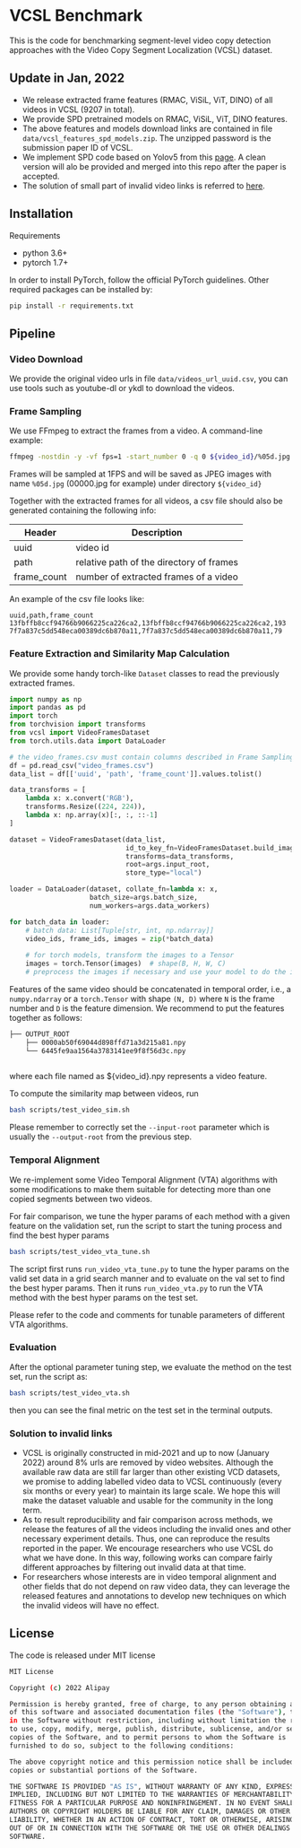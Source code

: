 # VCSL Benchmark

This is the code for benchmarking segment-level video copy detection approaches
with the Video Copy Segment Localization (VCSL) dataset.

## Update in Jan, 2022
- We release extracted frame features (RMAC, ViSiL, ViT, DINO) of all videos in VCSL (9207 in total).
- We provide SPD pretrained models on RMAC, ViSiL, ViT, DINO features. 
- The above features and models download links are contained in file `data/vcsl_features_spd_models.zip`.
The unzipped password is the submission paper ID of VCSL.
- We implement SPD code based on Yolov5 from this [page](https://github.com/ultralytics/yolov5). 
 A clean version will alo be provided and merged into this repo after the paper is accepted.
- The solution of small part of invalid video links is referred to [here](#solution-to-invalid-links).

## Installation

Requirements
 - python 3.6+
 - pytorch 1.7+
 
In order to install PyTorch, follow the official PyTorch guidelines.
Other required packages can be installed by:
```bash
pip install -r requirements.txt
``` 

## Pipeline

### Video Download
We provide the original video urls in file `data/videos_url_uuid.csv`, you can use tools such as youtube-dl or ykdl to download
the videos. 

### Frame Sampling
We use FFmpeg to extract the frames from a video.
A command-line example:
```bash
ffmpeg -nostdin -y -vf fps=1 -start_number 0 -q 0 ${video_id}/%05d.jpg
``` 
Frames will be sampled at 1FPS and will be saved as JPEG images 
with name `%05d.jpg` (00000.jpg for example) under directory `${video_id}`

Together with the extracted frames for all videos, a csv file should also be
generated containing the following info:

| Header | Description |
| ----------- | ----------- |
| uuid | video id |
| path | relative path of the directory of frames |
| frame_count | number of extracted frames of a video |

An example of the csv file looks like:
```
uuid,path,frame_count
13fbffb8ccf94766b9066225ca226ca2,13fbffb8ccf94766b9066225ca226ca2,193
7f7a837c5dd548eca00389dc6b870a11,7f7a837c5dd548eca00389dc6b870a11,79
```


### Feature Extraction and Similarity Map Calculation

We provide some handy torch-like `Dataset` classes to read the previously extracted frames.
```python
import numpy as np
import pandas as pd
import torch
from torchvision import transforms
from vcsl import VideoFramesDataset
from torch.utils.data import DataLoader

# the video_frames.csv must contain columns described in Frame Sampling
df = pd.read_csv("video_frames.csv")
data_list = df[['uuid', 'path', 'frame_count']].values.tolist()

data_transforms = [
    lambda x: x.convert('RGB'),
    transforms.Resize((224, 224)),
    lambda x: np.array(x)[:, :, ::-1]
]

dataset = VideoFramesDataset(data_list,
                             id_to_key_fn=VideoFramesDataset.build_image_key,
                             transforms=data_transforms,
                             root=args.input_root,
                             store_type="local")

loader = DataLoader(dataset, collate_fn=lambda x: x,
                    batch_size=args.batch_size,
                    num_workers=args.data_workers)

for batch_data in loader:
    # batch data: List[Tuple[str, int, np.ndarray]]
    video_ids, frame_ids, images = zip(*batch_data)
    
    # for torch models, transform the images to a Tensor
    images = torch.Tensor(images)  # shape(B, H, W, C)
    # preprocess the images if necessary and use your model to do the inference

```
Features of the same video should be concatenated in temporal order, i.e., a `numpy.ndarray`
or a `torch.Tensor` with shape `(N, D)` where `N` is the frame number and `D` is the feature dimension.
We recommend to put the features together as follows:
```bash
├── OUTPUT_ROOT
    ├── 0000ab50f69044d898ffd71a3d215a81.npy
    └── 6445fe9aa1564a3783141ee9f8f56d3c.npy
    
``` 
where each file named as ${video_id}.npy represents a video feature.

To compute the similarity map between videos, run
```bash
bash scripts/test_video_sim.sh
```
Please remember to correctly set the `--input-root` parameter 
which is usually the `--output-root` from the previous step. 

### Temporal Alignment
We re-implement some Video Temporal Alignment (VTA) algorithms with some modifications to
make them suitable for detecting more than one copied segments between two videos.

For fair comparison, we tune the hyper params of each method with a given feature on
the validation set, run the script to start the tuning process and find the best hyper params
```bash
bash scripts/test_video_vta_tune.sh
```
The script first runs `run_video_vta_tune.py` to tune the hyper params on the valid set data in a grid search manner
 and to evaluate on the val set to find the best hyper params.
Then it runs `run_video_vta.py` to run the VTA method with the best hyper params on the test set.

Please refer to the code and comments for tunable parameters of different VTA algorithms. 

### Evaluation
After the optional parameter tuning step, we evaluate the method on the test set,
run the script as:
```bash
bash scripts/test_video_vta.sh
```
 then you can see the final metric on the test set in the terminal outputs.
 
### Solution to invalid links
- VCSL is originally constructed in mid-2021 and up to now (January 2022) around 8% urls are removed by video websites. 
Although the available raw data are still far larger than other existing VCD datasets, we promise to adding labelled video 
data to VCSL continuously (every six months or every year) to maintain its large scale. We hope this will make the dataset 
valuable and usable for the community in the long term.
- As to result reproducibility and fair comparison across methods, we release the features of all the videos including the 
invalid ones and other necessary experiment details. Thus, one can reproduce the results reported in the paper. 
We encourage researchers who use VCSL do what we have done. In this way, following works can compare fairly different 
approaches by filtering out invalid data at that time.
- For researchers whose interests are in video temporal alignment and other fields that do not depend on raw video data, 
they can leverage the released features and annotations to develop new techniques on which the invalid videos will have no effect.
 
## License
The code is released under MIT license

```bash
MIT License

Copyright (c) 2022 Alipay

Permission is hereby granted, free of charge, to any person obtaining a copy
of this software and associated documentation files (the "Software"), to deal
in the Software without restriction, including without limitation the rights
to use, copy, modify, merge, publish, distribute, sublicense, and/or sell
copies of the Software, and to permit persons to whom the Software is
furnished to do so, subject to the following conditions:

The above copyright notice and this permission notice shall be included in all
copies or substantial portions of the Software.

THE SOFTWARE IS PROVIDED "AS IS", WITHOUT WARRANTY OF ANY KIND, EXPRESS OR
IMPLIED, INCLUDING BUT NOT LIMITED TO THE WARRANTIES OF MERCHANTABILITY,
FITNESS FOR A PARTICULAR PURPOSE AND NONINFRINGEMENT. IN NO EVENT SHALL THE
AUTHORS OR COPYRIGHT HOLDERS BE LIABLE FOR ANY CLAIM, DAMAGES OR OTHER
LIABILITY, WHETHER IN AN ACTION OF CONTRACT, TORT OR OTHERWISE, ARISING FROM,
OUT OF OR IN CONNECTION WITH THE SOFTWARE OR THE USE OR OTHER DEALINGS IN THE
SOFTWARE.
``` 

